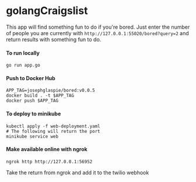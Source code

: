# golangCraigslist

This app will find something fun to do if you're bored. Just enter the number of people you are currently with
`http://127.0.0.1:55020/bored?query=2` 
and return results with something fun to do.

#### To run locally

`go run app.go`

#### Push to Docker Hub
```
APP_TAG=josephglaspie/bored:v0.0.5
docker build . -t $APP_TAG
docker push $APP_TAG
```

#### To deploy to minikube
```
kubectl apply -f web-deployment.yaml
# The following will return the port
minikube service web 
```
#### Make available online with ngrok
```
ngrok http http://127.0.0.1:56952
```
Take the return from ngrok and add it to the twilio webhook
